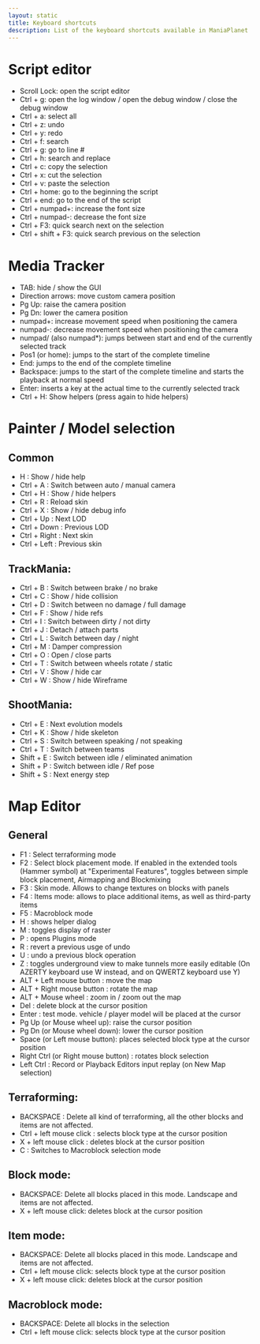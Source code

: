 ```yaml
---
layout: static
title: Keyboard shortcuts
description: List of the keyboard shortcuts available in ManiaPlanet
---
```


# Script editor

* Scroll Lock: open the script editor
* Ctrl + g: open the log window / open the debug window / close the debug window 
* Ctrl + a: select all
* Ctrl + z: undo
* Ctrl + y: redo
* Ctrl + f: search
* Ctrl + g: go to line #
* Ctrl + h: search and replace
* Ctrl + c: copy the selection
* Ctrl + x: cut the selection
* Ctrl + v: paste the selection
* Ctrl + home: go to the beginning the script
* Ctrl + end: go to the end of the script
* Ctrl + numpad+: increase the font size
* Ctrl + numpad-: decrease the font size
* Ctrl + F3: quick search next on the selection
* Ctrl + shift + F3: quick search previous on the selection

# Media Tracker

* TAB: hide / show the GUI
* Direction arrows: move custom camera position
* Pg Up: raise the camera position
* Pg Dn: lower the camera position
* numpad+: increase movement speed when positioning the camera
* numpad-: decrease movement speed when positioning the camera
* numpad/ (also numpad*): jumps between start and end of the currently selected track
* Pos1 (or home): jumps to the start of the complete timeline
* End: jumps to the end of the complete timeline
* Backspace: jumps to the start of the complete timeline and starts the playback at normal speed
* Enter: inserts a key at the actual time to the currently selected track
* Ctrl + H: Show helpers (press again to hide helpers)

# Painter / Model selection

## Common

* H : Show / hide help
* Ctrl + A : Switch between auto / manual camera
* Ctrl + H : Show / hide helpers
* Ctrl + R : Reload skin
* Ctrl + X : Show / hide debug info
* Ctrl + Up : Next LOD
* Ctrl + Down : Previous LOD
* Ctrl + Right : Next skin
* Ctrl + Left : Previous skin


## TrackMania:

* Ctrl + B : Switch between brake / no brake
* Ctrl + C : Show / hide collision
* Ctrl + D : Switch between no damage / full damage
* Ctrl + F : Show / hide refs
* Ctrl + I : Switch between dirty / not dirty
* Ctrl + J : Detach / attach parts
* Ctrl + L : Switch between day / night
* Ctrl + M : Damper compression
* Ctrl + O : Open / close parts
* Ctrl + T : Switch between wheels rotate / static
* Ctrl + V : Show / hide car
* Ctrl + W : Show / hide Wireframe


## ShootMania:

* Ctrl + E : Next evolution models
* Ctrl + K : Show / hide skeleton
* Ctrl + S : Switch between speaking / not speaking
* Ctrl + T : Switch between teams
* Shift + E : Switch between idle / eliminated animation
* Shift + P : Switch between idle / Ref pose
* Shift + S : Next energy step


# Map Editor

## General

* F1 : Select terraforming mode
* F2 : Select block placement mode. If enabled in the extended tools (Hammer symbol) at "Experimental Features", toggles between simple block placement, Airmapping and Blockmixing
* F3 : Skin mode. Allows to change textures on blocks with panels
* F4 : Items mode: allows to place additional items, as well as third-party items
* F5 : Macroblock mode
* H : shows helper dialog
* M : toggles display of raster
* P : opens Plugins mode
* R : revert a previous usge of undo
* U : undo a previous block operation
* Z : toggles underground view to make tunnels more easily editable (On AZERTY keyboard use W instead, and on QWERTZ keyboard use Y)
* ALT + Left mouse button : move the map 
* ALT + Right mouse button : rotate the map
* ALT + Mouse wheel : zoom in / zoom out the map
* Del : delete block at the cursor position
* Enter : test mode. vehicle / player model will be placed at the cursor
* Pg Up (or Mouse wheel up): raise the cursor position
* Pg Dn (or Mouse wheel down): lower the cursor position
* Space (or Left mouse button): places selected block type at the cursor position
* Right Ctrl (or Right mouse button) : rotates block selection
* Left Ctrl : Record or Playback Editors input replay (on New Map selection)

## Terraforming:

* BACKSPACE : Delete all kind of terraforming, all the other blocks and items are not affected. 
* Ctrl + left mouse click : selects block type at the cursor position
* X + left mouse click : deletes block at the cursor position
* C : Switches to Macroblock selection mode

## Block mode:

* BACKSPACE: Delete all blocks placed in this mode. Landscape and items are not affected.
* X + left mouse click: deletes block at the cursor position

## Item mode:

* BACKSPACE: Delete all blocks placed in this mode. Landscape and items are not affected.
* Ctrl + left mouse click: selects block type at the cursor position
* X + left mouse click: deletes block at the cursor position

## Macroblock mode:

* BACKSPACE: Delete all blocks in the selection
* Ctrl + left mouse click: selects block type at the cursor position

